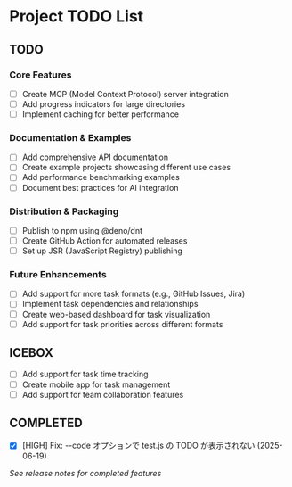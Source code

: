 # Project TODO List

## TODO

### Core Features

- [ ] Create MCP (Model Context Protocol) server integration
- [ ] Add progress indicators for large directories
- [ ] Implement caching for better performance

### Documentation & Examples

- [ ] Add comprehensive API documentation
- [ ] Create example projects showcasing different use cases
- [ ] Add performance benchmarking examples
- [ ] Document best practices for AI integration

### Distribution & Packaging

- [ ] Publish to npm using @deno/dnt
- [ ] Create GitHub Action for automated releases
- [ ] Set up JSR (JavaScript Registry) publishing

### Future Enhancements

- [ ] Add support for more task formats (e.g., GitHub Issues, Jira)
- [ ] Implement task dependencies and relationships
- [ ] Create web-based dashboard for task visualization
- [ ] Add support for task priorities across different formats

## ICEBOX

- [ ] Add support for task time tracking
- [ ] Create mobile app for task management
- [ ] Add support for team collaboration features

## COMPLETED

- [x] [HIGH] Fix: --code オプションで test.js の TODO が表示されない (2025-06-19)

_See release notes for completed features_
